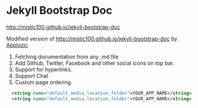 Jekyll Bootstrap Doc
====================

http://mistic100.github.io/jekyll-bootstrap-doc


Modified version of http://mistic100.github.io/jekyll-bootstrap-doc by [Applozic](https://www.applozic.com)

1. Fetching documentation from any .md file
2. Add Github, Twitter, Facebook and other social icons on top bar. 
3. Support for hyperlinks.
4. Support Chat
5. Custom page ordering.


```xml
  <string name="default_media_location_folder">YOUR_APP_NAME</string> 		  
  <string name="default_media_location_folder">YOUR_APP_NAME</string> 
  ```	
